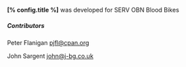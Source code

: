 **[% config.title %]** was developed for SERV OBN Blood Bikes

##### Contributors

Peter Flanigan <pjfl@cpan.org>

John Sargent <john@j-bg.co.uk>

